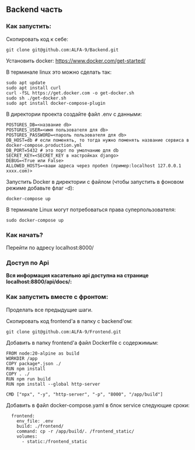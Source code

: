 ## Backend часть

### Как запустить:

Скопировать код к себе:
````
git clone git@github.com:ALFA-9/Backend.git
````

Установить docker: https://www.docker.com/get-started/

В терминале linux это можно сделать так:
````
sudo apt update
sudo apt install curl
curl -fSL https://get.docker.com -o get-docker.sh
sudo sh ./get-docker.sh
sudo apt install docker-compose-plugin 
````

В директории проекта создайте файл .env c данными:
````
POSTGRES_DB=<название db>
POSTGRES_USER=<имя пользователя для db>
POSTGRES_PASSWORD=<пароль пользователя для db>
DB_HOST=db # если поменять, то тогда нужно поменять название сервиса в docker-compose.production.yml
DB_PORT=5432 # это порт по умолчанию для db
SECRET_KEY=<SECRET_KEY в настройках django>
DEBUG=<True или False>
ALLOWED_HOSTS=<ваши адреса через пробел (пример:localhost 127.0.0.1 xxxx.com)>
````


Запустить Docker в директории с файлом (чтобы запустить в фоновом режиме добавьте флаг -d):
````
docker-compose up
````
В терминале Linux могут потребоваться права суперпользователя:
````
sudo docker-compose up
````
### Как начать?

Перейти по адресу localhost:8000/

### Доступ по Api

__Вся информация касательно api доступна на странице localhost:8800/api/docs/:__

### Как запустить вместе с фронтом:

Проделать все предыдущие шаги.

Скопировать код frontend'а в папку с backend'ом:
````
git clone git@github.com:ALFA-9/Frontend.git
````

Добавить в папку frontend'a файл Dockerfile с содержимым:
````
FROM node:20-alpine as build
WORKDIR /app
COPY package*.json ./
RUN npm install
COPY . ./
RUN npm run build
RUN npm install --global http-server

CMD ["npx", "-y", "http-server", "-p", "8000", "/app/build"]
````

Добавить в файл docker-compose.yaml в блок service следующие сроки:
````
  frontend:
    env_file: .env
    build: ./frontend/
    command: cp -r /app/build/. /frontend_static/
    volumes:
      - static:/frontend_static
````
